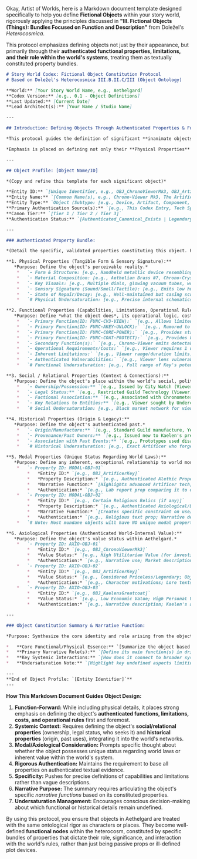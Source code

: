 Okay, Artist of Worlds, here is a Markdown document template designed specifically to help you define **Fictional Objects** within your story world, rigorously applying the principles discussed in **"III. Fictional Objects (Things): Bundles Focused on Function and Description"** from Doležel's *Heterocosmica*.

This protocol emphasizes defining objects not just by their appearance, but primarily through their **authenticated functional properties, limitations, and their role within the world's systems**, treating them as textually constituted property bundles.

```markdown
# Story World Codex: Fictional Object Constitution Protocol
# Based on Doležel's Heterocosmica III.B.II.C/III (Object Ontology)

**World:** [Your Story World Name, e.g., Aethelgard]
**Codex Version:** [e.g., 0.1 - Object Definitions]
**Last Updated:** [Current Date]
**Lead Architect(s):** [Your Name / Studio Name]

---

## Introduction: Defining Objects Through Authenticated Properties & Function

*This protocol guides the definition of significant **inanimate objects** (artifacts, technologies, tools, key props, etc.) within the [Your Story World Name] heterocosm. Following Doležel's framework, these objects exist solely as **bundles of properties authenticated** by the narrative discourse (this Codex, core narratives). Their reality is textual, not necessarily analogous to real-world counterparts.*

*Emphasis is placed on defining not only their **Physical Properties** (appearance, material) but, crucially, their **Functional Properties** (capabilities, limitations, costs, operational rules) and their **Relational Properties** (ownership, history, systemic role). Ensure properties are clearly authenticated and internally consistent with world modalities.*

---

## Object Profile: [Object Name/ID]

*(Copy and refine this template for each significant object)*

**Entity ID:** `[Unique Identifier, e.g., OBJ_ChronoViewerMk3, OBJ_ArtificerKey, OBJ_StandardAutomatonCore, OBJ_KaelensGreatcoat]`
**Entity Name:** `[Common Name(s), e.g., Chrono-Viewer Mk3, The Artificer Key, Standard Automaton Power Core, Kaelen's Greatcoat]`
**Entity Type:** `Object (Subtype: [e.g., Device, Artifact, Component, Clothing, Weapon, Mundane Item])`
**Primary Authentication Source(s):** `[e.g., This Codex Entry, Tech Spec Doc v1.2, Narrative Scene Ch. 7, Visual Design Ref ZZZ]`
**Canon Tier:** `[Tier 1 / Tier 2 / Tier 3]`
**Authentication Status:** `[Authenticated_Canonical_Exists | Legendary_PropertiesUncertain | Rumored | etc.]`

---

### Authenticated Property Bundle:

*(Detail the specific, validated properties constituting this object. Focus on function and physical description.)*

**1. Physical Properties (Tangible Form & Sensory Signature):**
   *Purpose: Define the object's perceivable reality.*
    *   `- Form & Structure: [e.g., Handheld metallic device resembling complex pocket watch; Ornate key forged from unknown crystalline metal; Cylindrical brass casing housing intricate gear matrix; Heavy, floor-length woolen coat.]` # Auth: [Source]
    *   `- Material Composition: [e.g., Aethelian Brass #7, Chrono-Crystal lens array, insulated wiring; Unknown Artificer Alloy (properties TBD/Mysterious); Standard Guild-issue Brass/Steel; Heavy-gauge, oiled wool, reinforced synth-leather patches.]` # Auth: [Source]
    *   `- Key Visuals: [e.g., Multiple dials, glowing vacuum tubes, worn leather grip; Intricate geometric etchings that seem to shift subtly; Visible power conduits, standardized connection ports; Faded dark grey color, numerous authenticated patches/repairs, worn collar/cuffs.]` # Auth: [Source]
    *   `- Sensory Signature (Sound/Smell/Tactile): [e.g., Emits low hum & ozone smell when active, feels warm; Cool to touch, weight seems inconsistent with size, silent; Faint ticking/whirring when powered, smells of lubricant; Smells of rain, damp wool, faint pipe tobacco, feels heavy/coarse.]` # Auth: [Source]
    *   `- State of Repair/Decay: [e.g., Well-maintained but casing scratched (Mk3); Appears ancient but physically pristine (Key); Mass-produced, functional but prone to wear (Core); Heavily worn, repeatedly mended (Coat).]` # Auth: [Source]
    *   `# Physical Undersaturation: [e.g., Precise internal schematics; Exact weight of Key; Origin of wool for coat.]`

**2. Functional Properties (Capabilities, Limitations, Operational Rules):**
   *Purpose: Define *what the object does*, its operational logic, costs, and weaknesses. This is often the most crucial category for objects.*
    *   `- Primary Function(ID: FUNC-CV3-VIEW):` `[e.g., Allows limited viewing of past temporal echoes (see Modalities/Tech Spec for precise limits/rules).]`
    *   `- Primary Function(ID: FUNC-AKEY-UNLOCK):` `[e.g., Rumored to unlock any Artificer-designed mechanism (scope unconfirmed).]`
    *   `- Primary Function(ID: FUNC-CORE-POWER):` `[e.g., Provides standard power output for Class I-IV Automatons for approx. 12 hours per winding/charge.]`
    *   `- Primary Function(ID: FUNC-COAT-PROTECT):` `[e.g., Provides basic protection against Aethelgard's authenticated rain/cold; multiple pockets for carrying small items.]`
    *   `- Secondary Function(s):` `[e.g., Chrono-Viewer emits detectable temporal signature when active; Key resonates near other Artificer tech; Core logs basic operational data (Guild accessible); Coat provides minor social signifier (non-Guild affiliation).]`
    *   `- Operational Requirements/Costs:` `[e.g., Viewer requires 1 unit Refined Dust per 4.7 min; Key requires specific user attunement?; Core requires daily winding/charging; Coat requires regular cleaning/patching.]`
    *   `- Inherent Limitations:` `[e.g., Viewer range/duration limits, cannot alter past; Key function unverified/potentially dangerous; Core prone to memory loop decay; Coat offers no protection against temporal effects or significant physical harm.]`
    *   `- Authenticated Vulnerabilities:` `[e.g., Viewer lens vulnerable to sonic fracture; Key material might destabilize near Aberrations?; Core susceptible to EMP; Coat flammable, easily torn.]`
    *   `# Functional Undersaturation: [e.g., Full range of Key's potential functions; Core's precise failure rate; Coat's thermal insulation value.]`

**3. Social / Relational Properties (Context & Connections):**
   *Purpose: Define the object's place within the world's social, political, economic systems.*
    *   `- Ownership/Possession:** `[e.g., Issued by City Watch (Viewer); Currently possessed by CHAR_Kaelen_01 (Key - secretly); Standardized Guild component (Core); Personal possession of CHAR_Kaelen_01 (Coat).]` # Auth: [Source]
    *   `- Legal Status:** `[e.g., Restricted Guild Technology (Viewer); Illegal Artificer Artifact (Key); Regulated Industrial Component (Core); Unrestricted Personal Item (Coat).]` # Auth: [Source]
    *   `- Factional Association:** `[e.g., Associated with Chronometers Guild (Viewer); Associated with Artificers/Mystery (Key); Associated with Gearwrights Guild (Core); Associated with owner's status (Coat).]` # Auth: [Source]
    *   `- Key Relations to Entities:** `[e.g., Viewer sought by Undercity tech thieves; Key sought by all major Factions; Core required by Automatons; Coat linked intrinsically to Kaelen's identity.]` # Auth: [Source]
    *   `# Social Undersaturation: [e.g., Black market network for viewers; Full list of factions seeking the Key.]`

**4. Historical Properties (Origin & Legacy):**
   *Purpose: Define the object's authenticated past.*
    *   `- Origin/Manufacture:** `[e.g., Standard Guild manufacture, Year 305 AR (Viewer); Forged in Mythic Age, Artificer origin (Key - part legend, part authenticated analysis); Mass-produced Gearwright design, ongoing production (Core); Acquired by Kaelen approx. Year 310 AR, previous history unknown (Coat).]` # Auth: [Source]
    *   `- Provenance/Past Owners:** `[e.g., Issued new to Kaelen's predecessor; Unknown/Core Mystery (Key); Standard issue part (Core); Unknown pre-Kaelen (Coat).]` # Auth: [Source]
    *   `- Association with Past Events:** `[e.g., Prototypes used disastrously in HIST_Event_FirstParadox (Viewer); Rumored use during The Shattering (Key); Cores from specific era known for flaws (Core); Coat acquired shortly after Kaelen's appearance/amnesia (Coat).]` # Auth: [Source]
    *   `# Historical Undersaturation: [e.g., Exact Artificer who forged Key; Detailed manufacturing history of specific Core unit; Coat's original maker.]`

**5. Modal Properties (Unique Status Regarding World Laws):**
   *Purpose: Define any inherent, exceptional relationship to world modalities.*
    *   `- Property ID: MODAL-OBJ-01`
        *   *Entity ID:* `[e.g., OBJ_ArtificerKey]`
        *   *Property Description:* `[e.g., Authenticated Alethic Property: Immune to standard temporal decay/corrosion effects that affect current Guild alloys.]`
        *   *Narrative Function:* `[Highlights advanced Artificer tech; makes it durable; potential clue to its nature.]`
        *   *Authentication:* `[e.g., Lab report prop comparing it to other metals.]`
    *   `- Property ID: MODAL-OBJ-02`
        *   *Entity ID:* `[e.g., Certain Religious Relics (if any)]`
        *   *Property Description:* `[e.g., Authenticated Axiological/Deontic Property: Designated 'Sacred', cannot be handled by the 'Unworthy' without authenticated negative consequences (e.g., physical pain, madness).]`
        *   *Narrative Function:* `[Creates specific constraint on use/transport; adds religious/mythic layer.]`
        *   *Authentication:* `[e.g., Religious text prop; Narrative depiction of consequences.]`
    *   `# Note: Most mundane objects will have NO unique modal properties, simply operating under general world rules.`

**6. Axiological Properties (Authenticated World-Internal Value):**
   *Purpose: Define the object's value status within Aethelgard.*
    *   `- Property ID: AXIO-OBJ-01`
        *   *Entity ID:* `[e.g., OBJ_ChronoViewerMk3]`
        *   *Value Status:* `[e.g., High Utilitarian Value (for investigation); High Economic Value (black market); Negative Axiological Association (tool of potentially unethical surveillance by some groups).]`
        *   *Authentication:* `[e.g., Narrative use; Market descriptions; Dialogue reflecting ethical concerns.]`
    *   `- Property ID: AXIO-OBJ-02`
        *   *Entity ID:* `[e.g., OBJ_ArtificerKey]`
        *   *Value Status:* `[e.g., Considered Priceless/Legendary; Object of Intense Desire/Fear; Positive Axiological value for those seeking 'True History', Negative for those fearing Artificer Hubris.]`
        *   *Authentication:* `[e.g., Character motivations; Lore texts; Faction goals.]`
    *   `- Property ID: AXIO-OBJ-03`
        *   *Entity ID:* `[e.g., OBJ_KaelensGreatcoat]`
        *   *Value Status:* `[e.g., Low Economic Value; High Personal Value (to Kaelen - practical use, identity marker); Aesthetically 'Worn/Imperfect' (positive or negative depending on viewer's axiology - Guild vs. Undercity).]`
        *   *Authentication:* `[e.g., Narrative description; Kaelen's attachment/maintenance.]`

---

### Object Constitution Summary & Narrative Function:

*Purpose: Synthesize the core identity and role arising from the object's property bundle.*

*   **Core Functional/Physical Essence:** `[Summarize the object based on its most defining properties. e.g., The Chrono-Viewer Mk3 is constituted as a complex but flawed **diagnostic tool** (Function) housed in durable but worn **brass** (Physical). Its core capability (viewing echoes) is severely constrained by **authenticated limitations** (range, duration, cost, risk), making it a source of **limited knowledge and narrative friction** rather than an easy solution.]`
*   **Primary Narrative Role(s):** `[Define its main function(s) in driving plot or characterizing entities. e.g., Information Source (Limited/Flawed); Plot Device (Requires specific fuel/use); Source of Conflict (Theft/Control); Character Prop (Defines Kaelen's investigative nature); Thematic Object (Representing unreliable memory/cost of knowledge).]`
*   **Key Systemic Interactions:** `[How does it connect to broader systems? e.g., Directly tied to Chrono-Tech system & its rules; impacts Economy (Dust usage/black market); possession affects Social/Political standing.]`
*   **Undersaturation Note:** `[Highlight key undefined aspects limiting its function or providing mystery. e.g., Precise failure rate under stress; Full range of echoes it *cannot* perceive.]`

---
**End of Object Profile: `[Entity Identifier]`**
---
```

**How This Markdown Document Guides Object Design:**

1.  **Function-Forward:** While including physical details, it places strong emphasis on defining the object's **authenticated functions, limitations, costs, and operational rules** first and foremost.
2.  **Systemic Context:** Requires defining the object's **social/relational properties** (ownership, legal status, who seeks it) and **historical properties** (origin, past uses), integrating it into the world's networks.
3.  **Modal/Axiological Consideration:** Prompts specific thought about whether the object possesses unique status regarding world laws or inherent value within the world's system.
4.  **Rigorous Authentication:** Maintains the requirement to base all properties on authenticated textual evidence.
5.  **Specificity:** Pushes for precise definitions of capabilities and limitations rather than vague descriptions.
6.  **Narrative Purpose:** The summary requires articulating the object's specific *narrative functions* based on its constituted properties.
7.  **Undersaturation Management:** Encourages conscious decision-making about which functional or historical details remain undefined.

By using this protocol, you ensure that objects in Aethelgard are treated with the same ontological rigor as characters or places. They become well-defined **functional nodes** within the heterocosm, constituted by specific bundles of properties that dictate their role, significance, and interaction with the world's rules, rather than just being passive props or ill-defined plot devices.